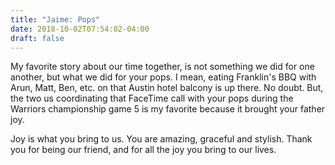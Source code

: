 ```yaml
---
title: "Jaime: Pops"
date: 2018-10-02T07:54:02-04:00
draft: false
---
```


My favorite story about our time together, is not something we did for one another, but what we did for your pops. I mean, eating Franklin's BBQ with Arun, Matt, Ben, etc. on that Austin hotel balcony is up there. No doubt. But, the two us coordinating that FaceTime call with your pops during the Warriors championship game 5 is my favorite because it brought your father joy.

Joy is what you bring to us. You are amazing, graceful and stylish. Thank you for being our friend, and for all the joy you bring to our lives.
